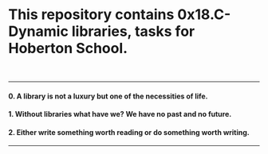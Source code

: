 <h1>This repository contains 0x18.C-Dynamic libraries, tasks for Hoberton School.</h1>
<br>
<hr>
<h4>0. A library is not a luxury but one of the necessities of life.</h4>
<h4>1. Without libraries what have we? We have no past and no future.</h4>
<h4>2. Either write something worth reading or do something worth writing.</h4>
<hr>
